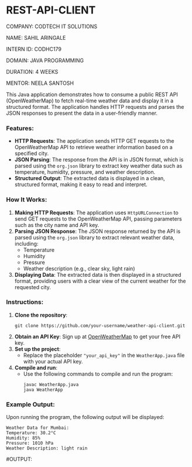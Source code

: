 # REST-API-CLIENT

COMPANY: CODTECH IT SOLUTIONS

NAME: SAHIL ARINGALE

INTERN ID: CODHC179

DOMAIN: JAVA PROGRAMMING

DURATION: 4 WEEKS

MENTOR: NEELA SANTOSH


This Java application demonstrates how to consume a public REST API (OpenWeatherMap) to fetch real-time weather data and display it in a structured format. The application handles HTTP requests and parses the JSON responses to present the data in a user-friendly manner.

### Features:
- **HTTP Requests**: The application sends HTTP GET requests to the OpenWeatherMap API to retrieve weather information based on a specified city.
- **JSON Parsing**: The response from the API is in JSON format, which is parsed using the `org.json` library to extract key weather data such as temperature, humidity, pressure, and weather description.
- **Structured Output**: The extracted data is displayed in a clean, structured format, making it easy to read and interpret.

### How It Works:
1. **Making HTTP Requests**: The application uses `HttpURLConnection` to send GET requests to the OpenWeatherMap API, passing parameters such as the city name and API key.
2. **Parsing JSON Response**: The JSON response returned by the API is parsed using the `org.json` library to extract relevant weather data, including:
   - Temperature
   - Humidity
   - Pressure
   - Weather description (e.g., clear sky, light rain)
3. **Displaying Data**: The extracted data is then displayed in a structured format, providing users with a clear view of the current weather for the requested city.

### Instructions:
1. **Clone the repository**:
   ```
   git clone https://github.com/your-username/weather-api-client.git
   ```
2. **Obtain an API Key**: Sign up at [OpenWeatherMap](https://openweathermap.org/api) to get your free API key.
3. **Set up the project**:
   - Replace the placeholder `"your_api_key"` in the `WeatherApp.java` file with your actual API key.
4. **Compile and run**:
   - Use the following commands to compile and run the program:
     ```
     javac WeatherApp.java
     java WeatherApp
     ```

### Example Output:
Upon running the program, the following output will be displayed:
```
Weather Data for Mumbai:
Temperature: 30.2°C
Humidity: 85%
Pressure: 1010 hPa
Weather Description: light rain
```

#OUTPUT: 
